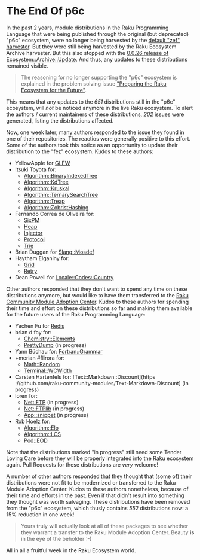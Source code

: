 # The End Of p6c

In the past 2 years, module distributions in the Raku Programming Language that were being published through the original (but deprecated) "p6c" ecosystem, were no longer being harvested by the [default "zef" harvester](https://raku.land/github:ugexe/App::ecogen).  But they were still being harvested by the Raku Ecosystem Archive harvester.  But this also stopped with the [0.0.26 release of Ecosystem::Archive::Update](https://raku.land/zef:lizmat/Ecosystem::Archive::Update/changes?v=0.0.26).  And thus, any updates to these distributions remained visible.

> The reasoning for no longer supporting the "p6c" ecosystem is explained in the problem solving issue ["Preparing the Raku Ecosystem for the Future"](https://github.com/Raku/problem-solving/issues/316).

This means that any updates to the *651* distributions still in the "p6c" ecosystem, will *not* be noticed anymore in the live Raku ecosystem.  To alert the authors / current maintainers of these distributions, *202* issues were generated, listing the distributions affected.

Now, one week later, many authors responded to the issue they found in one of their repositories.  The reactios were generally positive to this effort.  Some of the authors took this notice as an opportunity to update their distribution to the "fez" ecosystem.  Kudos to these authors:

- YellowApple for [GLFW](https://raku.land/zef:YellowApple/GLFW)
- Itsuki Toyota for:
  - [Algorithm::BinaryIndexedTree](https://raku.land/zef:titsuki/Algorithm::BinaryIndexedTree)
  - [Algorithm::KdTree](https://raku.land/zef:titsuki/Algorithm::KdTree)
  - [Algorithm::Kruskal](https://raku.land/zef:titsuki/Algorithm::Kruskal)
  - [Algorithm::TernarySearchTree](https://raku.land/zef:titsuki/Algorithm::TernarySearchTree)
  - [Algorithm::Treap](https://raku.land/zef:titsuki/Algorithm::Treap)
  - [Algorithm::ZobristHashing](https://raku.land/zef:titsuki/Algorithm::ZobristHashing)
- Fernando Correa de Oliveira for:
  - [SixPM](https://raku.land/zef:FCO/SixPM)
  - [Heap](https://raku.land/zef:FCO/Heap)
  - [Injector](https://raku.land/zef:FCO/Injector)
  - [Protocol](https://raku.land/zef:FCO/Protocol)
  - [Trie](https://raku.land/zef:FCO/Trie)
- Brian Duggan for [Slang::Mosdef](https://raku.land/zef:bduggan/Slang::Mosdef)
- Haytham Elganiny for:
  - [Grid](https://raku.land/zef:hythm/Grid)
  - [Retry](https://raku.land/zef:hythm/Retry)
- Dean Powell for [Locale::Codes::Country](https://raku.land/zef:PowellDean/Locale::Codes::Country)

Other authors responded that they don't want to spend any time on these distributions anymore, but would like to have them transferred to the [Raku Community Module Adoption Center](https://github.com/raku-community-modules/).  Kudos to these authors for spending their time and effort on these distributions so far and making them available for the future users of the Raku Programming Language:

- Yechen Fu for [Redis](https://raku.land/zef:raku-community-modules/Redis)
- brian d foy for:
  - [Chemistry::Elements](https://raku.land/zef:raku-community-modules/Chemistry::Elements)
  - [PrettyDump](https://github.com/raku-community-modules/PrettyDump) (in progress)
- Yann Büchau for: [Fortran::Grammar](https://raku.land/zef:raku-community-modules/Fortran::Grammar)
- +merlan #flirora for:
  - [Math::Random](https://raku.land/zef:raku-community-modules/Math::Random)
  - [Terminal::WCWidth](https://raku.land/zef:raku-community-modules/Terminal::WCWidth)
- Carsten Hartenfels for: [Text::Markdown::Discount](https ://github.com/raku-community-modules/Text-Markdown-Discount) (in progress)
- loren for:
  - [Net::FTP](https://github.com/raku-community-modules/Net-FTP) (in progress)
  - [Net::FTPlib](https://github.com/raku-community-modules/Net-FTPlib) (in progress)
  - [App::snippet](https://github.com/raku-community-modules/App-snippet) (in progress)
- Rob Hoelz for:
  - [Algorithm::Elo](https://raku.land/zef:raku-community-modules/Algorithm::Elo)
  - [Algorithm::LCS](https://raku.land/zef:raku-community-modules/Algorithm::LCS)
  - [Pod::EOD](https://raku.land/zef:raku-community-modules/Pod::EOD)

Note that the distributions marked "in progress" still need some Tender Loving Care before they will be properly integrated into the Raku ecosystem again.  Pull Requests for these distributions are *very* welcome!

A number of other authors responded that they thought that (some of) their distributions were not fit to be modernized or transferred to the Raku Module Adoption Center.  Kudos to these authors nonetheless, because of their time and efforts in the past.  Even if that didn't result into something they thought was worth salvaging.  These distributions have been removed from the "p6c" ecosystem, which thusly contains *552* distributions now: a 15% reduction in one week!

> Yours truly will actually look at all of these packages to see whether they warrant a transfer to the Raku Module Adoption Center.  Beauty **is** in the eye of the beholder  :-)

All in all a fruitful week in the Raku Ecosystem world.
